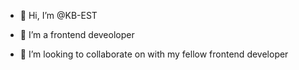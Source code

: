 - 👋 Hi, I’m @KB-EST
- 👀 I’m a frontend deveoloper 

- 💞️ I’m looking to collaborate on with my fellow frontend developer


<!---
KB-EST/KB-EST is a ✨ special ✨ repository because its `README.md` (this file) appears on your GitHub profile.
You can click the Preview link to take a look at your changes.
--->
